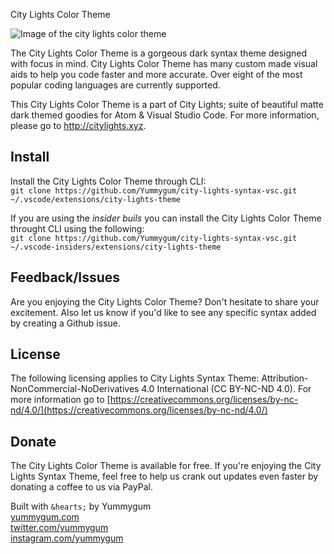 City Lights Color Theme

![Image of the city lights color theme](http://citylights.xyz/assets/images/atom/city-lights-syntax-theme.png)

The City Lights Color Theme is a gorgeous dark syntax theme designed with focus in mind. City Lights Color Theme has many custom made visual aids to help you code faster and more accurate. Over eight of the most popular coding languages are currently supported.

This City Lights Color Theme is a part of City Lights; suite of beautiful matte dark themed goodies for Atom & Visual Studio Code. For more information, please go to http://citylights.xyz.

## Install
Install the City Lights Color Theme through CLI:  
`git clone https://github.com/Yummygum/city-lights-syntax-vsc.git ~/.vscode/extensions/city-lights-theme`

If you are using the *insider buils* you can install the City Lights Color Theme throught CLI using the following:  
`git clone https://github.com/Yummygum/city-lights-syntax-vsc.git ~/.vscode-insiders/extensions/city-lights-theme`

## Feedback/Issues
Are you enjoying the City Lights Color Theme? Don't hesitate to share your excitement. Also let us know if you'd like to see any specific syntax added by creating a Github issue. 

## License
The following licensing applies to City Lights Syntax Theme: Attribution-NonCommercial-NoDerivatives 4.0 International (CC BY-NC-ND 4.0). For more information go to [https://creativecommons.org/licenses/by-nc-nd/4.0/](https://creativecommons.org/licenses/by-nc-nd/4.0/)

## Donate
The City Lights Color Theme is available for free. If you're enjoying the City Lights Syntax Theme, feel free to help us crank out updates even faster by donating a coffee to us via PayPal.

Built with `&hearts;` by Yummygum <br/>
[yummygum.com](yummygum.com) <br/>
[twitter.com/yummygum](twitter.com/yummygum) <br/>
[instagram.com/yummygum](instagram.com/yummygum) <br/>